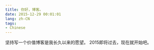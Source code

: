 ```yaml
---
title: 你好，博客。
date: 2015-12-29 00:01:01
lang: zh-CN
tags:
- Chinese
---
```

坚持写一个价值博客是我长久以来的愿望。
2015即将过去，现在就开始吧。
